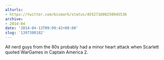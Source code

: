 ```yaml
---
alturls:
- https://twitter.com/bismark/status/455271600250945536
archive:
- 2014-04
date: '2014-04-13T09:09:42+00:00'
slug: '1397380182'
---
```


All nerd guys from the 80s probably had a minor heart attack when Scarlett quoted WarGames in Captain America 2.

